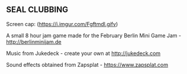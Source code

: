 SEAL CLUBBING
-----------------

Screen cap: (https://i.imgur.com/Fgftmdl.gifv)

A small 8 hour jam game made for the February Berlin Mini Game Jam - http://berlinminijam.de

Music from Jukedeck - create your own at http://jukedeck.com

Sound effects obtained from Zapsplat - https://www.zapsplat.com
